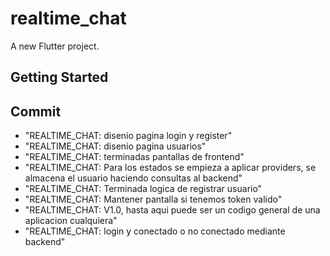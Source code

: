 # realtime_chat

A new Flutter project.

## Getting Started


## Commit
- "REALTIME_CHAT: disenio pagina login y register"
- "REALTIME_CHAT: disenio pagina usuarios"
- "REALTIME_CHAT: terminadas pantallas de frontend"
- "REALTIME_CHAT: Para los estados se empieza a aplicar providers, se almacena el usuario haciendo consultas al backend"
- "REALTIME_CHAT: Terminada logica de registrar usuario"
- "REALTIME_CHAT: Mantener pantalla si tenemos token valido"
- "REALTIME_CHAT: V1.0, hasta aqui puede ser un codigo general de una aplicacion cualquiera"
- "REALTIME_CHAT: login y conectado o no conectado mediante backend"

